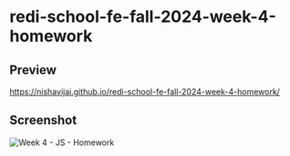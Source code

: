 # redi-school-fe-fall-2024-week-4-homework

## Preview
https://nishavijai.github.io/redi-school-fe-fall-2024-week-4-homework/

## Screenshot
![Week 4 - JS - Homework](https://github.com/user-attachments/assets/7c08c337-5d57-418e-a8cc-cdfc4e2be1c6)
